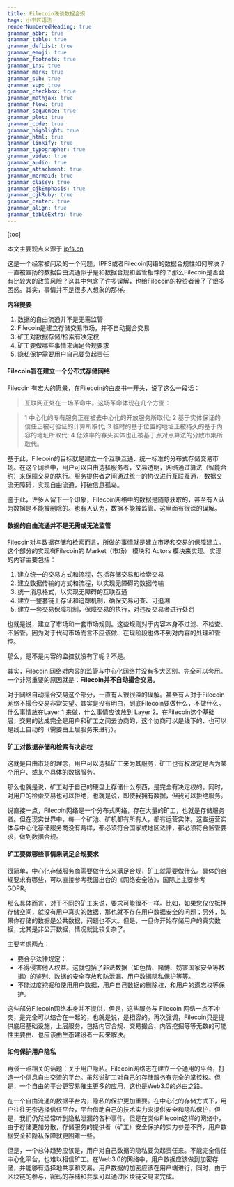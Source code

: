 ```yaml
---
title: Filecoin浅谈数据合规
tags: 小书匠语法
renderNumberedHeading: true
grammar_abbr: true
grammar_table: true
grammar_defList: true
grammar_emoji: true
grammar_footnote: true
grammar_ins: true
grammar_mark: true
grammar_sub: true
grammar_sup: true
grammar_checkbox: true
grammar_mathjax: true
grammar_flow: true
grammar_sequence: true
grammar_plot: true
grammar_code: true
grammar_highlight: true
grammar_html: true
grammar_linkify: true
grammar_typographer: true
grammar_video: true
grammar_audio: true
grammar_attachment: true
grammar_mermaid: true
grammar_classy: true
grammar_cjkEmphasis: true
grammar_cjkRuby: true
grammar_center: true
grammar_align: true
grammar_tableExtra: true
---
```


[toc]

本文主要观点来源于 [ipfs.cn](https://ipfs.cn/news/info-101186.html)

这是一个经常被问及的一个问题，IPFS或者Filecoin网络的数据合规性如何解决？一直被宣扬的数据自由流通似乎是和数据合规和监管相悖的？那么Filecoin是否会有比较大的政策风险？这其中包含了许多误解，也给Filecoin的投资者带了了很多困惑。其实，事情并不是很多人想象的那样。

**内容提要**

1.  数据的自由流通并不是无需监管
2.  Filecoin是建立存储交易市场，并不自动撮合交易
3.  矿工对数据存储/检索有决定权
4.  矿工要做哪些事情来满足合规要求
5.  隐私保护需要用户自己要负起责任

#### Filecoin旨在建立一个分布式存储网络

Filecoin 有宏大的愿景，在Filecoin的白皮书一开头，说了这么一段话：

> 互联网正处在一场革命中。这场革命体现在几个方面：

> 1 中心化的专有服务正在被去中心化的开放服务所取代; 
2 基于实体保证的信任正被可验证的计算所取代; 
3 临时的基于位置的地址正被持久的基于内容的地址所取代; 
4 低效率的寡头实体也正被基于点对点算法的分散市集所取代。

基于此，Filecoin的目标就是建立一个互联互通、统一标准的分布式存储交易市场。在这个网络中，用户可以自由选择服务者，交易透明，网络通过算法（智能合约）来保障交易的执行。服务提供者之间通过统一的协议进行互联互通， 数据交流无障碍，实现自由流通，打破信息孤岛。

鉴于此，许多人留下一个印象，Filecoin网络中的数据是随意获取的，甚至有人认为数据是不能被删除的。也有人认为，数据不能被监管。这里面有很深的误解。

#### 数据的自由流通并不是无需或无法监管

Filecoin对与数据存储和检索而言，所做的事情就是建立市场和交易的保障建立。这个部分的实现有Filecoin的 Market（市场） 模块和 Actors 模块来实现。实现的内容主要包括：

1.  建立统一的交易方式和流程，包括存储交易和检索交易
2.  建立数据传输的方式和流程，以实现无障碍的数据传输
3.  统一消息格式，以实现无障碍的互联互通
4.  建立一整套链上存证和追踪机制，确保交易可查、可追溯
5.  建立一套交易保障机制，保障交易的执行，对违反交易者进行处罚

也就是说，建立了市场和一套市场规则。这些规则对于内容本身不过滤、不检查、不监管。因为对于代码市场而言不应该做、在现阶段也做不到对内容的处理和管控。

那么，是不是内容的监控就没有了呢？不是。

其实，Filecoin 网络对内容的监管与中心化网络并没有多大区别。完全可以套用。一个非常重要的原因就是：**Filecoin并不自动撮合交易。**

对于网络自动撮合交易这个部分，一直有人很很深的误解。甚至有人对于Filecoin网络不撮合交易非常失望。其实是没有明白，到底Filecoin要做什么，不做什么。什么事情放在Layer 1 来做，什么事情应该放到 Layer 2。在Filecoin这个基础层，交易的达成完全是用户和矿工之间去协商的，这个协商可以是线下的、也可以是线上自动的（需要由上层服务来进行）。

#### 矿工对数据存储和检索有决定权

这就是自由市场的理念，用户可以选择矿工来为其服务，矿工也有权决定是否为某个用户、或某个具体的数据服务。

那么也就是说，矿工对于自己的硬盘上存储什么东西，是完全有决定权的。同时，对用户的检索交易也可以拒绝，也就是说，即使我拥有数据，但我可以拒绝服务。

说直接一点，Filecoin网络是一个分布式网络，存在大量的矿工，也就是存储服务者。但在现实世界中，每一个矿池、矿机都有所有人，都有运营实体。这些运营实体与中心化存储服务商没有两样，都必须符合国家或地区法律，都必须符合监管要求，做到数据合规。

#### 矿工要做哪些事情来满足合规要求

很简单，中心化存储服务商需要做什么来满足合规，矿工就需要做什么。具体的合规要求有哪些，可以直接参考我国出台的《网络安全法》，国际上主要参考GDPR。

那么具体而言，对于不同的矿工来说，要求可能很不一样。比如，如果您仅仅抵押存储空间，就没有用户真实的数据，那也就不存在用户数据安全的问题；另外，如果你存储的数据是公共数据，问题也不大。但是，一旦你开始存储用户的真实数据，尤其是非公开数据，情况就比较复杂了。

主要考虑两点：
- 要合乎法律规定；
- 不得侵害他人权益。这就包括了非法数据（如色情、赌博、妨害国家安全等数据）的鉴别、数据的安全存放和防泄漏、用户数据隐私保护等等。
- 不能过度挖掘和使用用户数据，用户自己数据的删除权，和用户的遗忘权等保护。

这些部分Filecoin网络本身并不提供，但是，这些服务与 Filecoin 网络一点不冲突，是完全可以结合在一起的，也就是说，是相容的。再次强调，Filecoin只是提供底层基础设施，上层服务，包括内容合规、交易撮合、内容挖掘等等无数的可能性主要由、也应该由生态建设者一起来解决。

#### 如何保护用户隐私

再谈一点相关的话题：关于用户隐私。Filecoin网络志在建立一个通用的平台，打造一个信息自由交流的平台。虽然说矿工对自己的存储服务有完全的掌控权。但是，一个自由的平台更容易催生更多的应用，这也是Web3.0的必由之路。

在一个自由流通的数据平台内，隐私的保护更加重要。在中心化的存储方式下，用户往往无奈选择信任平台，平台借助自己的技术实力来提供安全和隐私保护，但是，我们仍然经常听到隐私泄漏的各种事件。但是在类似Filecoin这样的网络中，由于存储更加分散，存储服务的提供者（矿工）安全保护的实力参差不齐，用户数据安全和隐私保障就更困难一些。

但是，一个总体趋势应该是，用户对自己数据的隐私要负起责任来。不能完全信任中心化平台，也难以相信矿工。在Web3.0的网络中，用户数据应该做到加密存储，并能够有选择地共享和交易。用户数据的加密应该在用户端进行，同时，由于区块链的参与，密码的存储和共享可以通过区块链交易来完成。